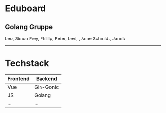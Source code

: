 # Eduboard 
## Golang Gruppe

Leo, Simon Frey, Phillip, Peter, Levi, , Anne Schmidt, Jannik

---

# Techstack
|Frontend|Backend|
|---|---|
|Vue|Gin-Gonic|
|JS|Golang|
|...|...|

